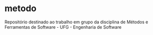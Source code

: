 # metodo
Repositório destinado ao trabalho em grupo da disciplina de Métodos e Ferramentas de Software - UFG - Engenharia de Software
